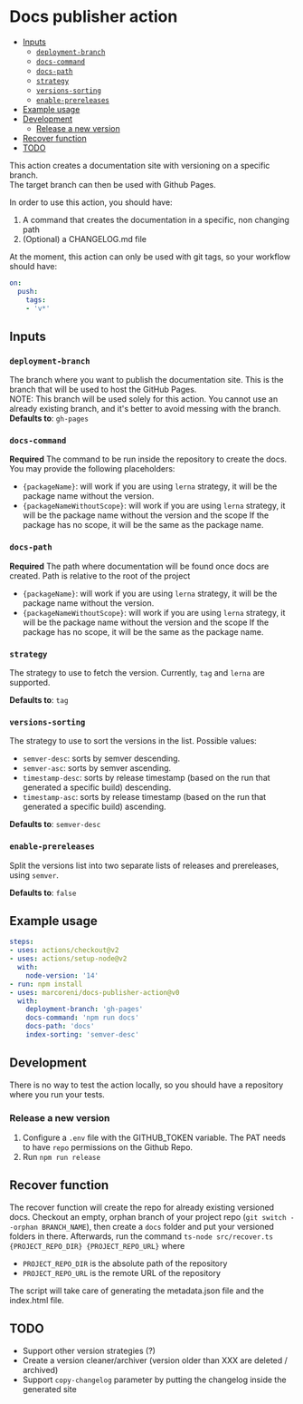 <!-- omit in toc -->
# Docs publisher action

- [Inputs](#inputs)
  - [`deployment-branch`](#deployment-branch)
  - [`docs-command`](#docs-command)
  - [`docs-path`](#docs-path)
  - [`strategy`](#strategy)
  - [`versions-sorting`](#versions-sorting)
  - [`enable-prereleases`](#enable-prereleases)
- [Example usage](#example-usage)
- [Development](#development)
  - [Release a new version](#release-a-new-version)
- [Recover function](#recover-function)
- [TODO](#todo)

This action creates a documentation site with versioning on a specific branch.  
The target branch can then be used with Github Pages.

In order to use this action, you should have:

1. A command that creates the documentation in a specific, non changing path
2. (Optional) a CHANGELOG.md file

At the moment, this action can only be used with git tags, so your workflow should have:

```yaml
on:
  push:
    tags: 
    - 'v*'
```

## Inputs

### `deployment-branch`

The branch where you want to publish the documentation site. This is the branch
that will be used to host the GitHub Pages.  
NOTE: This branch will be used solely for this action. You cannot use an already existing branch, and
it's better to avoid messing with the branch.  
**Defaults to**: `gh-pages`

### `docs-command`

**Required** The command to be run inside the repository to create the docs. You may provide the following placeholders:  

- `{packageName}`: will work if you are using `lerna` strategy, it will be the package name without the version.
- `{packageNameWithoutScope}`: will work if you are using `lerna` strategy, it will be the package name without the version and the scope
  If the package has no scope, it will be the same as the package name.

### `docs-path`

**Required** The path where documentation will be found once docs are created. Path is relative to the root of the project

- `{packageName}`: will work if you are using `lerna` strategy, it will be the package name without the version.
- `{packageNameWithoutScope}`: will work if you are using `lerna` strategy, it will be the package name without the version and the scope
  If the package has no scope, it will be the same as the package name.

### `strategy`

The strategy to use to fetch the version. Currently, `tag` and `lerna` are supported.

**Defaults to**: `tag`

### `versions-sorting`

The strategy to use to sort the versions in the list. Possible values:

- `semver-desc`: sorts by semver descending.
- `semver-asc`: sorts by semver ascending.
- `timestamp-desc`: sorts by release timestamp (based on the run that generated a specific build) descending.
- `timestamp-asc`: sorts by release timestamp (based on the run that generated a specific build) ascending.

**Defaults to**: `semver-desc`

### `enable-prereleases`

Split the versions list into two separate lists of releases and prereleases, using `semver`.

**Defaults to**: `false`

## Example usage

```yaml
steps:
- uses: actions/checkout@v2
- uses: actions/setup-node@v2
  with:
    node-version: '14'
- run: npm install
- uses: marcoreni/docs-publisher-action@v0
  with:
    deployment-branch: 'gh-pages'
    docs-command: 'npm run docs'
    docs-path: 'docs'
    index-sorting: 'semver-desc'
```

## Development

There is no way to test the action locally, so you should have a repository where you run your tests.  

### Release a new version

1. Configure a `.env` file with the GITHUB_TOKEN variable. The PAT needs to have `repo` permissions on the Github Repo.
2. Run `npm run release`

## Recover function

The recover function will create the repo for already existing versioned docs.
Checkout an empty, orphan branch of your project repo (`git switch --orphan BRANCH_NAME`), then
create a `docs` folder and put your versioned folders in there.
Afterwards, run the command `ts-node src/recover.ts {PROJECT_REPO_DIR} {PROJECT_REPO_URL}` where

- `PROJECT_REPO_DIR` is the absolute path of the repository
- `PROJECT_REPO_URL` is the remote URL of the repository

The script will take care of generating the metadata.json file and the index.html file.

## TODO

- Support other version strategies (?)
- Create a version cleaner/archiver (version older than XXX are deleted / archived)
- Support `copy-changelog` parameter by putting the changelog inside the generated site
